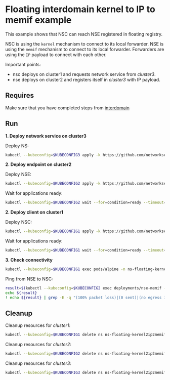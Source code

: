 # Floating interdomain kernel to IP to memif example

This example shows that NSC can reach NSE registered in floating registry.

NSC is using the `kernel` mechanism to connect to its local forwarder.
NSE is using the `memif` mechanism to connect to its local forwarder.
Forwarders are using the `IP` payload to connect with each other.


Important points:
- nsc deploys on cluster1 and requests network service from *cluster3*.
- nse deploys on cluster2 and registers itself in *cluster3* with IP payload.


## Requires

Make sure that you have completed steps from [interdomain](../../suites/basic)

## Run

**1. Deploy network service on cluster3**

Deploy NS:
```bash
kubectl --kubeconfig=$KUBECONFIG3 apply -k https://github.com/networkservicemesh/deployments-k8s/examples/interdomain/usecases/floating_Kernel2IP2Memif/cluster3?ref=e18161b0bdf637870fb7c8bd7cf549ab6d001bc5
```

**2. Deploy endpoint on cluster2**

Deploy NSE:
```bash
kubectl --kubeconfig=$KUBECONFIG2 apply -k https://github.com/networkservicemesh/deployments-k8s/examples/interdomain/usecases/floating_Kernel2IP2Memif/cluster2?ref=e18161b0bdf637870fb7c8bd7cf549ab6d001bc5
```

Wait for applications ready:
```bash
kubectl --kubeconfig=$KUBECONFIG2 wait --for=condition=ready --timeout=2m pod -l app=nse-memif -n ns-floating-kernel2ip2memif
```

**2. Deploy client on cluster1**

Deploy NSC:
```bash
kubectl --kubeconfig=$KUBECONFIG1 apply -k https://github.com/networkservicemesh/deployments-k8s/examples/interdomain/usecases/floating_Kernel2IP2Memif/cluster1?ref=e18161b0bdf637870fb7c8bd7cf549ab6d001bc5
```

Wait for applications ready:
```bash
kubectl --kubeconfig=$KUBECONFIG1 wait --for=condition=ready --timeout=5m pod -l app=alpine -n ns-floating-kernel2ip2memif
```

**3. Check connectivity**

```bash
kubectl --kubeconfig=$KUBECONFIG1 exec pods/alpine -n ns-floating-kernel2ip2memif -- ping -c 4 172.16.1.2
```

Ping from NSE to NSC:
```bash
result=$(kubectl --kubeconfig=$KUBECONFIG2 exec deployments/nse-memif -n "ns-floating-kernel2ip2memif" -- vppctl ping 172.16.1.3 repeat 4)
echo ${result}
! echo ${result} | grep -E -q "(100% packet loss)|(0 sent)|(no egress interface)"
```

## Cleanup

Cleanup resources for *cluster1*:
```bash
kubectl --kubeconfig=$KUBECONFIG1 delete ns ns-floating-kernel2ip2memif
```

Cleanup resources for *cluster2*:
```bash
kubectl --kubeconfig=$KUBECONFIG2 delete ns ns-floating-kernel2ip2memif
```

Cleanup resources for *cluster3*:
```bash
kubectl --kubeconfig=$KUBECONFIG3 delete ns ns-floating-kernel2ip2memif
```
